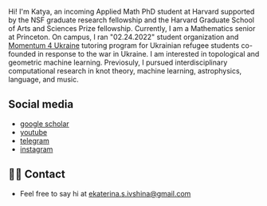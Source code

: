 ---
---

Hi! I'm Katya, an incoming Applied Math PhD student at Harvard supported by the NSF graduate research fellowship and the Harvard Graduate School of Arts and Sciences Prize fellowship. Currently, I am a Mathematics senior at Princeton. On campus, I ran "02.24.2022" student organization and [Momentum 4 Ukraine](https://momentumai.org/momentum4ukraine) tutoring program for Ukrainian refugee students co-founded in response to the war in Ukraine. I am interested in topological and geometric machine learning. Previosuly, I pursued interdisciplinary computational research in knot theory, machine learning, astrophysics, language, and music.  

## Social media
- [google scholar](https://scholar.google.com/citations?hl=en&user=jhYd_wsAAAAJ&scilu=&scisig=ADuiNO0AAAAAZDMSRpHneTjWPPsvODMwArfDODM&gmla=ABEO0YpqhbzwNKBzhMCn82MdDVi4Sd9RJdhBFiiUF8vzAt6qK3moUdH5SecKPAmUxo9ER0HjHyY0UVPe6gnb_zVOSMF5XKkDdnyK9b-WAGQ&sciund=14544799918200701033)
- [youtube](https://www.youtube.com/channel/UCwt427dz_HUxJ7AV4C-n8IQ)
- [telegram](https://t.me/katiai)
- [instagram](https://www.instagram.com/katya.ivshina/)
 
## 👋🏻 Contact

- Feel free to say hi at ekaterina.s.ivshina@gmail.com
 
